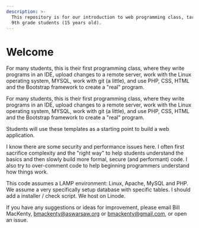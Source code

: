 ```yaml
---
description: >-
  This repository is for our introduction to web programming class, targeted for
  9th grade students (15 years old).
---
```


# Welcome

For many students, this is their first programming class, where they write programs in an IDE, upload changes to a remote server, work with the Linux operating system, MYSQL, work with git \(a little\), and use PHP, CSS, HTML and the Bootstrap framework to create a "real" program.

For many students, this is their first programming class, where they write programs in an IDE, upload changes to a remote server, work with the Linux operating system, MYSQL, work with git \(a little\), and use PHP, CSS, HTML and the Bootstrap framework to create a "real" program.  
  
Students will use these templates as a starting point to build a web application. 

I know there are some security and performance issues here. I often first sacrifice complexity and the "right way" to help students understand the basics and then slowly build more formal, secure \(and performant\) code. I also try to over-comment code to help beginning programmers understand how things work.

This code assumes a LAMP environment: Linux, Apache, MySQL and PHP. We assume a very specifically setup database with specific tables. I should add a installer / check script. We host on Linode.

If you have any suggestions or ideas for improvement, please email Bill MacKenty, bmackenty@aswarsaw.org or bmackenty@gmail.com, or open an issue.  
  




